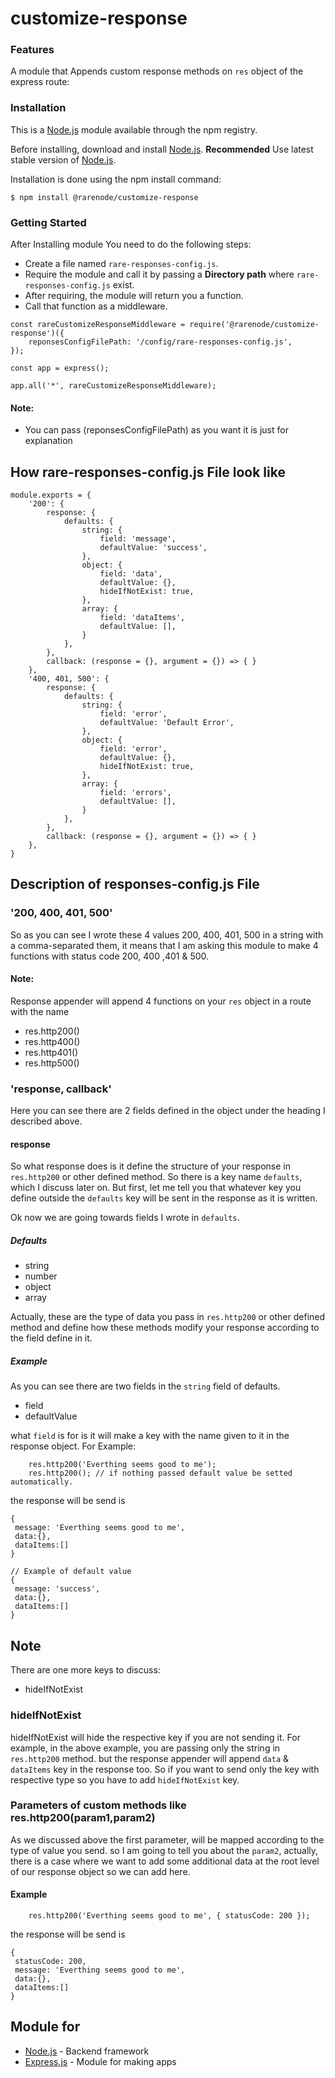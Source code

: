 # customize-response

### Features
A module that Appends custom response methods on `res` object of the express route:

### Installation
This is a [Node.js](https://nodejs.org/en/?target=_blank) module available through the npm registry.

Before installing, download and install [Node.js](https://nodejs.org/en/?target=_blank).
**Recommended** Use latest stable version of [Node.js](https://nodejs.org/en/?target=_blank).

Installation is done using the npm install command:
```
$ npm install @rarenode/customize-response
```

### Getting Started
After Installing module You need to do the following steps:

* Create a file named `rare-responses-config.js`.
* Require the module and call it by passing a **Directory path** where `rare-responses-config.js` exist.
* After requiring, the module will return you a function.
* Call that function as a middleware.

```
const rareCustomizeResponseMiddleware = require('@rarenode/customize-response')({
    reponsesConfigFilePath: '/config/rare-responses-config.js',
});

const app = express();

app.all('*', rareCustomizeResponseMiddleware);
```
#### **Note:**
* You can pass (reponsesConfigFilePath) as you want it is just for explanation

## How rare-responses-config.js File look like
```
module.exports = {
    '200': {
        response: {
            defaults: {
                string: {
                    field: 'message',
                    defaultValue: 'success',
                },
                object: {
                    field: 'data',
                    defaultValue: {},
                    hideIfNotExist: true,
                },
                array: {
                    field: 'dataItems',
                    defaultValue: [],
                }
            },
        },
        callback: (response = {}, argument = {}) => { }
    },
    '400, 401, 500': {
        response: {
            defaults: {
                string: {
                    field: 'error',
                    defaultValue: 'Default Error',
                },
                object: {
                    field: 'error',
                    defaultValue: {},
                    hideIfNotExist: true,
                },
                array: {
                    field: 'errors',
                    defaultValue: [],
                }
            },
        },
        callback: (response = {}, argument = {}) => { }
    },
}
```

## Description of responses-config.js File
### '200, 400, 401, 500'
So as you can see I wrote these 4 values 200, 400, 401, 500 in a string with a comma-separated them,
it means that I am asking this module to make 4 functions with status code 200, 400 ,401 & 500.
#### **Note:**
Response appender will append 4 functions on your `res` object in a route with the name
* res.http200()
* res.http400()
* res.http401()
* res.http500()

### 'response, callback'
Here you can see there are 2 fields defined in the object under the heading I described above.


#### response
So what response does is it define the structure of your response in `res.http200` or other defined method.
So there is a key name `defaults`, which I discuss later on. 
But first, let me tell you that whatever key you define outside the `defaults` key will be sent in the response as it is written.

Ok now we are going towards fields I wrote in `defaults`.
##### Defaults
* string
* number 
* object 
* array

Actually, these are the type of data you pass in `res.http200` or other defined method and define how these methods modify your
response according to the field define in it.
##### Example
As you can see there are two fields in the `string` field of defaults.
* field
* defaultValue

what `field` is for is it will make a key with the name given to it in the response object.
For Example:
```
    res.http200('Everthing seems good to me');
    res.http200(); // if nothing passed default value be setted automatically.
```
the response will be send is
```
{
 message: 'Everthing seems good to me',
 data:{},
 dataItems:[]
}

// Example of default value
{
 message: 'success',
 data:{},
 dataItems:[] 
}
```

## Note
There are one more keys to discuss:
* hideIfNotExist

### hideIfNotExist
hideIfNotExist will hide the respective key if you are not sending it.
For example, in the above example, you are passing only the string in `res.http200` method.
but the response appender will append `data` & `dataItems` key in the response too.
So if you want to send only the key with respective type so you have to add `hideIfNotExist` key.

### Parameters of custom methods like res.http200(param1,param2)
As we discussed above the first parameter, will be mapped according to the type of value you send.
so I am going to tell you about the `param2`, actually, there is a case where we want to add some additional data at the root
level of our response object so we can add here.
#### Example
```
    res.http200('Everthing seems good to me', { statusCode: 200 });
```
the response will be send is
```
{
 statusCode: 200,
 message: 'Everthing seems good to me',
 data:{},
 dataItems:[]
}
```


## Module for
* [Node.js](https://nodejs.org/en/?target=_blank) - Backend framework
* [Express.js](https://expressjs.com/?target=_blank) - Module for making apps


